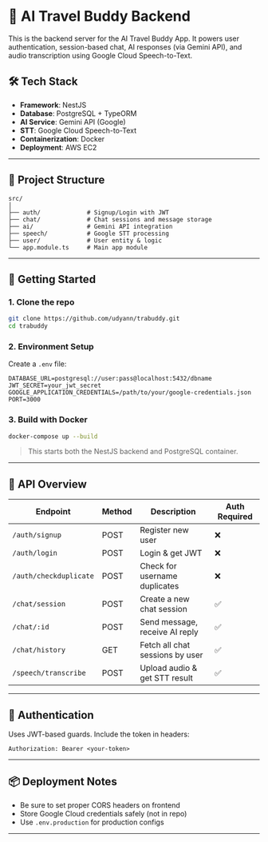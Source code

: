 # 🧠 AI Travel Buddy Backend

This is the backend server for the AI Travel Buddy App. It powers user authentication, session-based chat, AI responses (via Gemini API), and audio transcription using Google Cloud Speech-to-Text.

## 🛠 Tech Stack

- **Framework**: NestJS
- **Database**: PostgreSQL + TypeORM
- **AI Service**: Gemini API (Google)
- **STT**: Google Cloud Speech-to-Text
- **Containerization**: Docker
- **Deployment**: AWS EC2

---

## 📁 Project Structure

```
src/
│
├── auth/             # Signup/Login with JWT
├── chat/             # Chat sessions and message storage
├── ai/               # Gemini API integration
├── speech/           # Google STT processing
├── user/             # User entity & logic
└── app.module.ts     # Main app module
```

---

## 🚀 Getting Started

### 1. Clone the repo
```bash
git clone https://github.com/udyann/trabuddy.git
cd trabuddy
```

### 2. Environment Setup

Create a `.env` file:

```
DATABASE_URL=postgresql://user:pass@localhost:5432/dbname
JWT_SECRET=your_jwt_secret
GOOGLE_APPLICATION_CREDENTIALS=/path/to/your/google-credentials.json
PORT=3000
```

### 3. Build with Docker

```bash
docker-compose up --build
```

> This starts both the NestJS backend and PostgreSQL container.

---

## 📡 API Overview

| Endpoint              | Method | Description                     | Auth Required |
|-----------------------|--------|----------------------------------|---------------|
| `/auth/signup`        | POST   | Register new user                | ❌            |
| `/auth/login`         | POST   | Login & get JWT                  | ❌            |
| `/auth/checkduplicate`| POST   | Check for username duplicates    | ❌            |
| `/chat/session`       | POST   | Create a new chat session        | ✅            |
| `/chat/:id`           | POST   | Send message, receive AI reply   | ✅            |
| `/chat/history`       | GET    | Fetch all chat sessions by user  | ✅            |
| `/speech/transcribe`  | POST   | Upload audio & get STT result    | ✅            |

---

## 🔐 Authentication

Uses JWT-based guards. Include the token in headers:

```
Authorization: Bearer <your-token>
```

---

## 📦 Deployment Notes

- Be sure to set proper CORS headers on frontend
- Store Google Cloud credentials safely (not in repo)
- Use `.env.production` for production configs

---


